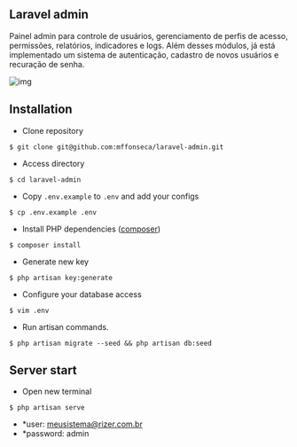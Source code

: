 ## Laravel admin

Painel admin para controle de usuários, gerenciamento de perfis de acesso, permissões, relatórios, indicadores e logs.
Além desses módulos, já está implementado um sistema de autenticação, cadastro de novos usuários e recuração de senha.

![img](http://localhost/http/rizer/github/laravel-admin/public/images/laravel.png)

## Installation

- Clone repository
```
$ git clone git@github.com:mffonseca/laravel-admin.git
```

- Access directory
```
$ cd laravel-admin
```

- Copy `.env.example` to `.env` and add your configs
```
$ cp .env.example .env
```

- Install PHP dependencies ([composer](http://getcomposer.org))
```
$ composer install
```

- Generate new key
```
$ php artisan key:generate
```

- Configure your database access
```
$ vim .env
```

- Run artisan commands.
```
$ php artisan migrate --seed && php artisan db:seed
```

## Server start

- Open new terminal
```
$ php artisan serve
```

- *user: meusistema@rizer.com.br
- *password: admin